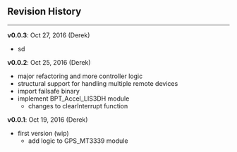 ## Revision History
---
**v0.0.3**: Oct 27, 2016 (Derek)
  - sd

**v0.0.2**: Oct 25, 2016 (Derek)
 - major refactoring and more controller logic
 - structural support for handling multiple remote devices
 - import failsafe binary
 - implement BPT_Accel_LIS3DH module
   - changes to clearInterrupt function


**v0.0.1**: Oct 19, 2016 (Derek)
  - first version (wip)
	- add logic to GPS_MT3339 module
